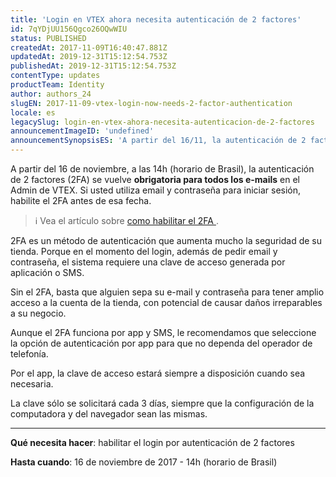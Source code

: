 ```yaml
---
title: 'Login en VTEX ahora necesita autenticación de 2 factores'
id: 7qYDjUU156Qgco26OQwWIU
status: PUBLISHED
createdAt: 2017-11-09T16:40:47.881Z
updatedAt: 2019-12-31T15:12:54.753Z
publishedAt: 2019-12-31T15:12:54.753Z
contentType: updates
productTeam: Identity
author: authors_24
slugEN: 2017-11-09-vtex-login-now-needs-2-factor-authentication
locale: es
legacySlug: login-en-vtex-ahora-necesita-autenticacion-de-2-factores
announcementImageID: 'undefined'
announcementSynopsisES: 'A partir del 16/11, la autenticación de 2 factores se vuelve obrigatoria para todos los e-mails en el Admin de VTEX.'
---
```


A partir del 16 de noviembre, a las 14h (horario de Brasil), la autenticación de 2 factores (2FA) se vuelve __obrigatoria para todos los e-mails__ en el Admin de VTEX. Si usted utiliza email y contraseña para iniciar sesión, habilite el 2FA antes de esa fecha.

> ℹ️ Vea el artículo sobre [ como habilitar el 2FA ](http://help.vtex.com/es/tutorial/habilitar-login-por-autenticacion-de-2-factores).

2FA es un método de autenticación que aumenta mucho la seguridad de su tienda. Porque en el momento del login, además de pedir email y contraseña, el sistema requiere una clave de acceso generada por aplicación o SMS.

Sin el 2FA, basta que alguien sepa su e-mail y contraseña para tener amplio acceso a la cuenta de la tienda, con potencial de causar daños irreparables a su negocio.

Aunque el 2FA funciona por app y SMS, le recomendamos que seleccione la opción de autenticación por app para que no dependa del operador de telefonía.

Por el app, la clave de acceso estará siempre a disposición cuando sea necesaria.

La clave sólo se solicitará cada 3 días, siempre que la configuración de la computadora y del navegador sean las mismas.

--- ---

__Qué necesita hacer__: habilitar el login por autenticación de 2 factores

__Hasta cuando__: 16 de noviembre de 2017 - 14h (horario de Brasil)
